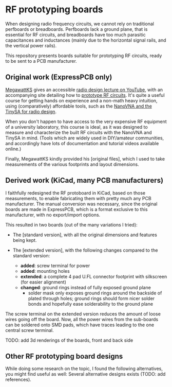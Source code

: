 # RF prototyping boards

When designing radio frequency circuits, we cannot rely on traditional perfboards or breadboards. Perfboards lack a ground plane, that is essential for RF circuits, and breadboards have too much parasitic capacitances and inductances (mainly due to the horizontal signal rails, and the vertical power rails).

This repository presents boards suitable for prototyping RF circuits, ready to be sent to a PCB manufacturer.

## Original work (ExpressPCB only)

[MegawattKS](https://www.youtube.com/@MegawattKS) gives an accessible [radio design lecture on YouTube](https://www.youtube.com/watch?v=r_p7AHsSOdw&list=PL9Ox3wpnB0kqekAyz6blg4YdvoEMoJNJY), with an accompanying site detailing how to [prototype RF circuits](https://ecefiles.org/rf-circuit-prototyping/).
It's quite a useful course for getting hands on experience and a non-math heavy intuition, using (comparatively) affordable tools, such as the [NanoVNA and the TinySA for radio design](https://www.youtube.com/watch?v=B7DFOq9rM_M&list=PL9Ox3wpnB0koBGofotI4xS8R0ct0FeYfv).

When you don't happen to have access to the very expensive RF equipment of a university laboratory, this course is ideal, as it was designed to measure and characterize the built RF circuits with the NanoVNA and TinySA in mind. (Tools which are widely used in DIY/amateur communities, and accordingly have lots of documentation and tutorial videos available online.)

Finally, MegawattKS kindly provided his [original files], which I used to take measurements of the various footprints and layout dimensions.

## Derived work (KiCad, many PCB manufacturers)

I faithfully redesigned the RF protoboard in KiCad, based on those measurements, to enable fabricating them with pretty much any PCB manufacturer.
The manual conversion was necessary, since the original boards are made in ExpressPCB, which is a format exclusive to this manufacturer, with no export/import options. 

This resulted in two boards (out of the many variations I tried):

- The [standard version], with all the original dimensions and features being kept.

- The [extended version], with the following changes compared to the standard version:
  - **added**: screw terminal for power
  - **added**: mounting holes
  - **extended**: a complete 4 pad U.FL connector footprint with silkscreen (for easier alignment)
  - **changed**: ground rings instead of fully exposed ground plane
    - solder mask only exposes ground rings around the backside of plated through holes; ground rings should form nicer solder bonds and hopefully ease solderability to the ground plane
  
The screw terminal on the extended version reduces the amount of loose wires going off the board. Now, all the power wires from the sub-boards can be soldered onto SMD pads, which have traces leading to the one central screw terminal.

TODO: add 3d renderings of the boards, front and back side

## Other RF prototyping board designs

While doing some research on the topic, I found the following alternatives, you might find useful as well:
Several alternative designs exists (TODO: add references). 
